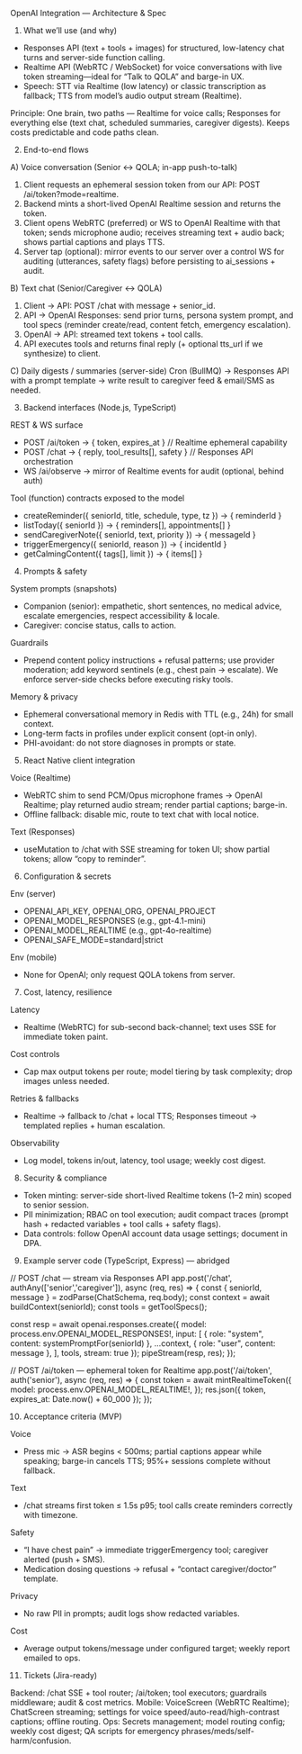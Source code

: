 OpenAI Integration — Architecture & Spec

1) What we’ll use (and why)

- Responses API (text + tools + images) for structured, low-latency chat turns and server-side function calling.
- Realtime API (WebRTC / WebSocket) for voice conversations with live token streaming—ideal for “Talk to QOLA” and barge-in UX.
- Speech: STT via Realtime (low latency) or classic transcription as fallback; TTS from model’s audio output stream (Realtime).

Principle: One brain, two paths — Realtime for voice calls; Responses for everything else (text chat, scheduled summaries, caregiver digests). Keeps costs predictable and code paths clean.

2) End-to-end flows

A) Voice conversation (Senior ↔ QOLA; in-app push-to-talk)
1. Client requests an ephemeral session token from our API: POST /ai/token?mode=realtime.
2. Backend mints a short-lived OpenAI Realtime session and returns the token.
3. Client opens WebRTC (preferred) or WS to OpenAI Realtime with that token; sends microphone audio; receives streaming text + audio back; shows partial captions and plays TTS.
4. Server tap (optional): mirror events to our server over a control WS for auditing (utterances, safety flags) before persisting to ai_sessions + audit.

B) Text chat (Senior/Caregiver ↔ QOLA)
1. Client → API: POST /chat with message + senior_id.
2. API → OpenAI Responses: send prior turns, persona system prompt, and tool specs (reminder create/read, content fetch, emergency escalation).
3. OpenAI → API: streamed text tokens + tool calls.
4. API executes tools and returns final reply (+ optional tts_url if we synthesize) to client.

C) Daily digests / summaries (server-side)
Cron (BullMQ) → Responses API with a prompt template → write result to caregiver feed & email/SMS as needed.

3) Backend interfaces (Node.js, TypeScript)

REST & WS surface
- POST /ai/token → { token, expires_at } // Realtime ephemeral capability
- POST /chat → { reply, tool_results[], safety } // Responses API orchestration
- WS /ai/observe → mirror of Realtime events for audit (optional, behind auth)

Tool (function) contracts exposed to the model
- createReminder({ seniorId, title, schedule, type, tz }) → { reminderId }
- listToday({ seniorId }) → { reminders[], appointments[] }
- sendCaregiverNote({ seniorId, text, priority }) → { messageId }
- triggerEmergency({ seniorId, reason }) → { incidentId }
- getCalmingContent({ tags[], limit }) → { items[] }

4) Prompts & safety

System prompts (snapshots)
- Companion (senior): empathetic, short sentences, no medical advice, escalate emergencies, respect accessibility & locale.
- Caregiver: concise status, calls to action.

Guardrails
- Prepend content policy instructions + refusal patterns; use provider moderation; add keyword sentinels (e.g., chest pain → escalate). We enforce server-side checks before executing risky tools.

Memory & privacy
- Ephemeral conversational memory in Redis with TTL (e.g., 24h) for small context.
- Long-term facts in profiles under explicit consent (opt-in only).
- PHI-avoidant: do not store diagnoses in prompts or state.

5) React Native client integration

Voice (Realtime)
- WebRTC shim to send PCM/Opus microphone frames → OpenAI Realtime; play returned audio stream; render partial captions; barge-in.
- Offline fallback: disable mic, route to text chat with local notice.

Text (Responses)
- useMutation to /chat with SSE streaming for token UI; show partial tokens; allow “copy to reminder”.

6) Configuration & secrets

Env (server)
- OPENAI_API_KEY, OPENAI_ORG, OPENAI_PROJECT
- OPENAI_MODEL_RESPONSES (e.g., gpt-4.1-mini)
- OPENAI_MODEL_REALTIME (e.g., gpt-4o-realtime)
- OPENAI_SAFE_MODE=standard|strict

Env (mobile)
- None for OpenAI; only request QOLA tokens from server.

7) Cost, latency, resilience

Latency
- Realtime (WebRTC) for sub-second back-channel; text uses SSE for immediate token paint.

Cost controls
- Cap max output tokens per route; model tiering by task complexity; drop images unless needed.

Retries & fallbacks
- Realtime → fallback to /chat + local TTS; Responses timeout → templated replies + human escalation.

Observability
- Log model, tokens in/out, latency, tool usage; weekly cost digest.

8) Security & compliance

- Token minting: server-side short-lived Realtime tokens (1–2 min) scoped to senior session.
- PII minimization; RBAC on tool execution; audit compact traces (prompt hash + redacted variables + tool calls + safety flags).
- Data controls: follow OpenAI account data usage settings; document in DPA.

9) Example server code (TypeScript, Express) — abridged

// POST /chat — stream via Responses API
app.post('/chat', authAny(['senior','caregiver']), async (req, res) => {
  const { seniorId, message } = zodParse(ChatSchema, req.body);
  const context = await buildContext(seniorId);
  const tools = getToolSpecs();

  const resp = await openai.responses.create({
    model: process.env.OPENAI_MODEL_RESPONSES!,
    input: [
      { role: "system", content: systemPromptFor(seniorId) },
      ...context,
      { role: "user", content: message },
    ],
    tools,
    stream: true
  });
  pipeStream(resp, res);
});

// POST /ai/token — ephemeral token for Realtime
app.post('/ai/token', auth('senior'), async (req, res) => {
  const token = await mintRealtimeToken({
    model: process.env.OPENAI_MODEL_REALTIME!,
  });
  res.json({ token, expires_at: Date.now() + 60_000 });
});

10) Acceptance criteria (MVP)

Voice
- Press mic → ASR begins < 500ms; partial captions appear while speaking; barge-in cancels TTS; 95%+ sessions complete without fallback.

Text
- /chat streams first token ≤ 1.5s p95; tool calls create reminders correctly with timezone.

Safety
- “I have chest pain” → immediate triggerEmergency tool; caregiver alerted (push + SMS).
- Medication dosing questions → refusal + “contact caregiver/doctor” template.

Privacy
- No raw PII in prompts; audit logs show redacted variables.

Cost
- Average output tokens/message under configured target; weekly report emailed to ops.

11) Tickets (Jira-ready)

Backend: /chat SSE + tool router; /ai/token; tool executors; guardrails middleware; audit & cost metrics.
Mobile: VoiceScreen (WebRTC Realtime); ChatScreen streaming; settings for voice speed/auto-read/high-contrast captions; offline routing.
Ops: Secrets management; model routing config; weekly cost digest; QA scripts for emergency phrases/meds/self-harm/confusion.



